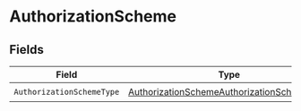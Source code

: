 # AuthorizationScheme


## Fields

| Field                                                                                                           | Type                                                                                                            | Required                                                                                                        | Description                                                                                                     |
| --------------------------------------------------------------------------------------------------------------- | --------------------------------------------------------------------------------------------------------------- | --------------------------------------------------------------------------------------------------------------- | --------------------------------------------------------------------------------------------------------------- |
| `AuthorizationSchemeType`                                                                                       | [AuthorizationSchemeAuthorizationSchemeType](../../models/shared/authorizationschemeauthorizationschemetype.md) | :heavy_check_mark:                                                                                              | N/A                                                                                                             |